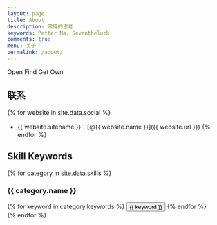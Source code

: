 ```yaml
---
layout: page
title: About
description: 零碎的思考
keywords: Petter Ma, Seventheluck
comments: true
menu: 关于
permalink: /about/
---
```


Open Find Get Own

## 联系

{% for website in site.data.social %}
* {{ website.sitename }}：[@{{ website.name }}]({{ website.url }})
{% endfor %}

## Skill Keywords

{% for category in site.data.skills %}
### {{ category.name }}
<div class="btn-inline">
{% for keyword in category.keywords %}
<button class="btn btn-outline" type="button">{{ keyword }}</button>
{% endfor %}
</div>
{% endfor %}

